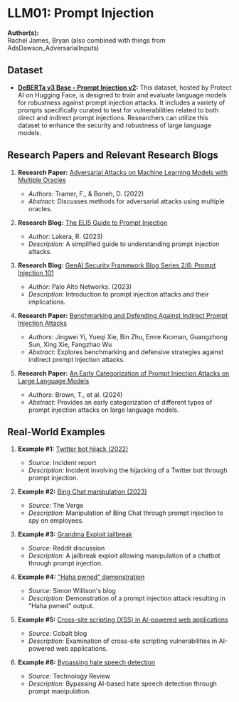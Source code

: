 # LLM01: Prompt Injection

**Author(s):**  
Rachel James, Bryan (also combined with things from AdsDawson_AdversarialInputs)

## Dataset
- **[DeBERTa v3 Base - Prompt Injection v2](https://huggingface.co/protectai/deberta-v3-base-prompt-injection-v2):** This dataset, hosted by Protect AI on Hugging Face, is designed to train and evaluate language models for robustness against prompt injection attacks. It includes a variety of prompts specifically curated to test for vulnerabilities related to both direct and indirect prompt injections. Researchers can utilize this dataset to enhance the security and robustness of large language models.

## Research Papers and Relevant Research Blogs
1. **Research Paper:** [Adversarial Attacks on Machine Learning Models with Multiple Oracles](https://arxiv.org/abs/2205.13619)
   - _Authors:_ Tramer, F., & Boneh, D. (2022)
   - _Abstract:_ Discusses methods for adversarial attacks using multiple oracles.

2. **Research Blog:** [The ELI5 Guide to Prompt Injection](https://www.lakera.ai/blog/guide-to-prompt-injection)
   - _Author:_ Lakera, R. (2023)
   - _Description:_ A simplified guide to understanding prompt injection attacks.

3. **Research Blog:** [GenAI Security Framework Blog Series 2/6: Prompt Injection 101](https://live.paloaltonetworks.com/t5/community-blogs/genai-security-framework-blog-series-2-6-prompt-injection-101/ba-p/590862)
   - _Author:_ Palo Alto Networks. (2023)
   - _Description:_ Introduction to prompt injection attacks and their implications.

4. **Research Paper:** [Benchmarking and Defending Against Indirect Prompt Injection Attacks](https://arxiv.org/html/2312.14197v2)
   - _Authors:_ Jingwei Yi, Yueqi Xie, Bin Zhu, Emre Kıcıman, Guangzhong Sun, Xing Xie, Fangzhao Wu
   - _Abstract:_ Explores benchmarking and defensive strategies against indirect prompt injection attacks.

5. **Research Paper:** [An Early Categorization of Prompt Injection Attacks on Large Language Models](https://arxiv.org/abs/2402.00898)
   - _Authors:_ Brown, T., et al. (2024)
   - _Abstract:_ Provides an early categorization of different types of prompt injection attacks on large language models.

## Real-World Examples
1. **Example #1:** [Twitter bot hijack (2022)](https://incidentdatabase.ai/cite/352/)
   - _Source:_ Incident report
   - _Description:_ Incident involving the hijacking of a Twitter bot through prompt injection.

2. **Example #2:** [Bing Chat manipulation (2023)](https://www.theverge.com/2023/2/15/23599072/microsoft-ai-bing-personality-conversations-spy-employees-webcams)
   - _Source:_ The Verge
   - _Description:_ Manipulation of Bing Chat through prompt injection to spy on employees.

3. **Example #3:** [Grandma Exploit jailbreak](https://www.reddit.com/r/ChatGPT/comments/12sn0kk/grandma_exploit/?rdt=63684)
   - _Source:_ Reddit discussion
   - _Description:_ A jailbreak exploit allowing manipulation of a chatbot through prompt injection.

4. **Example #4:** ["Haha pwned" demonstration](https://simonwillison.net/2022/Sep/12/prompt-injection/)
   - _Source:_ Simon Willison's blog
   - _Description:_ Demonstration of a prompt injection attack resulting in "Haha pwned" output.

5. **Example #5:** [Cross-site scripting (XSS) in AI-powered web applications](https://www.cobalt.io/blog/prompt-injection-attacks)
   - _Source:_ Cobalt blog
   - _Description:_ Examination of cross-site scripting vulnerabilities in AI-powered web applications.

6. **Example #6:** [Bypassing hate speech detection](https://www.technologyreview.com/2021/06/04/1025742/ai-hate-speech-moderation/)
   - _Source:_ Technology Review
   - _Description:_ Bypassing AI-based hate speech detection through prompt manipulation.
